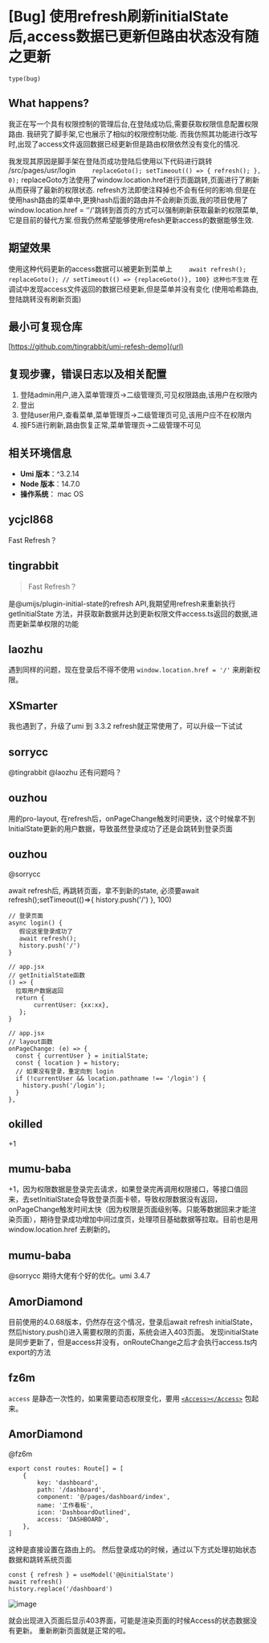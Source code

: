 # [Bug] 使用refresh刷新initialState后,access数据已更新但路由状态没有随之更新

`type(bug)`

## What happens?

我正在写一个具有权限控制的管理后台,在登陆成功后,需要获取权限信息配置权限路由. 我研究了脚手架,它也展示了相似的权限控制功能. 而我仿照其功能进行改写时,出现了access文件返回数据已经更新但是路由权限依然没有变化的情况.

我发现其原因是脚手架在登陆页成功登陆后使用以下代码进行跳转
/src/pages/usr/login
`    replaceGoto();
        setTimeout(() => {
          refresh();
     }, 0);`
replaceGoto方法使用了window.location.href进行页面跳转,页面进行了刷新从而获得了最新的权限状态. refresh方法即使注释掉也不会有任何的影响.但是在使用hash路由的菜单中,更换hash后面的路由并不会刷新页面,我的项目使用了window.location.href = ‘'/'跳转到首页的方式可以强制刷新获取最新的权限菜单, 它是目前的替代方案.但我仍然希望能够使用refesh更新access的数据能够生效.

## 期望效果

使用这种代码更新的access数据可以被更新到菜单上
`    await refresh();
    replaceGoto();
    // setTimeout(() => {replaceGoto()}, 100} 这种也不生效`
在调试中发现access文件返回的数据已经更新,但是菜单并没有变化 (使用哈希路由,登陆跳转没有刷新页面)

## 最小可复现仓库

[https://github.com/tingrabbit/umi-refesh-demo](url)

## 复现步骤，错误日志以及相关配置

1. 登陆admin用户,进入菜单管理页->二级管理页,可见权限路由,该用户在权限内
2. 登出
3. 登陆user用户,查看菜单,菜单管理页->二级管理页可见,该用户应不在权限内
4. 按F5进行刷新,路由恢复正常,菜单管理页->二级管理不可见

## 相关环境信息

- **Umi 版本**：^3.2.14
- **Node 版本**：14.7.0
- **操作系统**： mac OS

## ycjcl868

Fast Refresh？

## tingrabbit

> Fast Refresh？

是@umijs/plugin-initial-state的refresh API,我期望用refresh来重新执行 getInitialState 方法，并获取新数据并达到更新权限文件access.ts返回的数据,进而更新菜单权限的功能

## laozhu

遇到同样的问题，现在登录后不得不使用 `window.location.href = '/'` 来刷新权限。

## XSmarter

我也遇到了，升级了umi 到 3.3.2 refresh就正常使用了，可以升级一下试试

## sorrycc

@tingrabbit @laozhu 还有问题吗？

## ouzhou

用的pro-layout, 在refresh后，onPageChange触发时间更快，这个时候拿不到InitialState更新的用户数据，导致虽然登录成功了还是会跳转到登录页面

## ouzhou

@sorrycc

await refresh后, 再跳转页面，拿不到新的state, 必须要await refresh();setTimeout(()=>{ history.push('/') }, 100)

```
// 登录页面
async login() {
   假设这里登录成功了
   await refresh();
   history.push('/')
}

// app.jsx
// getInitialState函数
() => {
  拉取用户数据返回
  return {
       currentUser: {xx:xx},
   };
}

// app.jsx
// layout函数
onPageChange: (e) => {
  const { currentUser } = initialState;
  const { location } = history;
  // 如果没有登录，重定向到 login
  if (!currentUser && location.pathname !== '/login') {
    history.push('/login');
  }
},
```

## okilled

+1

## mumu-baba

+1，因为权限数据是登录完去请求，如果登录完再调用权限接口，等接口值回来，去setInitialState会导致登录页面卡顿，导致权限数据没有返回，onPageChange触发时间太快（因为权限是页面级别等。只能等数据回来才能渲染页面），期待登录成功增加中间过度页，处理项目基础数据等拉取。目前也是用window.location.href 去刷新的。

## mumu-baba

@sorrycc 期待大佬有个好的优化。umi 3.4.7

## AmorDiamond

目前使用的4.0.68版本，仍然存在这个情况，登录后await refresh initialState，然后history.push()进入需要权限的页面，系统会进入403页面。
发现initialState是同步更新了，但是access并没有，onRouteChange之后才会执行access.ts内export的方法

## fz6m

`access` 是静态一次性的，如果需要动态权限变化，要用 [`<Access></Access>`](https://umijs.org/docs/max/access#access-1) 包起来。

## AmorDiamond

@fz6m

>

```
export const routes: Route[] = [
    {
        key: 'dashboard',
        path: '/dashboard',
        component: '@/pages/dashboard/index',
        name: '工作看板',
        icon: 'DashboardOutlined',
        access: 'DASHBOARD',
    },
]
```

这种是直接设置在路由上的。
然后登录成功的时候，通过以下方式处理初始状态数据和跳转系统页面

```
const { refresh } = useModel('@@initialState')
await refresh()
history.replace('/dashboard')
```

![image](https://github.com/umijs/umi/assets/22789550/3abaa76e-a476-48c7-b605-ad363c84ab25)

就会出现进入页面后显示403界面，可能是渲染页面的时候Access的状态数据没有更新。
重新刷新页面就是正常的啦。
